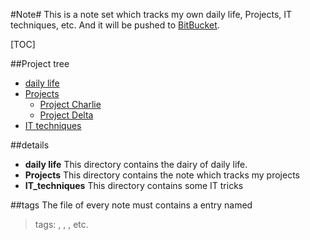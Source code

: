 #Note#
This is a note set which tracks my own daily life, Projects, IT techniques, etc.
And it will be pushed to [BitBucket](https://bitbucket.org/Hsuning_Ma/note).

[TOC]

##Project tree
  * [daily life](./Daily_life)
  * [Projects](./Projects)  
    * [Project Charlie](./Projects/Project_Charlie)
    * [Project Delta](./Projects/Project_Delta)
  * [IT techniques](./IT_techniques)

##details
- **daily life**
This directory contains the dairy of daily life.
- **Projects**
This directory contains the note which tracks my projects
- **IT_techniques**
This directory contains some IT tricks

##tags
The file of every note must contains a entry named
> tags: <tag1>, <tag2>, <tag3>, etc.



